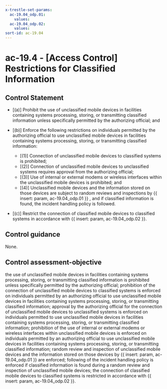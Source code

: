 ```yaml
---
x-trestle-set-params:
  ac-19.04_odp.01:
    values:
  ac-19.04_odp.02:
    values:
sort-id: ac-19.04
---
```


# ac-19.4 - \[Access Control\] Restrictions for Classified Information

## Control Statement

- \[(a)\] Prohibit the use of unclassified mobile devices in facilities containing systems processing, storing, or transmitting classified information unless specifically permitted by the authorizing official; and

- \[(b)\] Enforce the following restrictions on individuals permitted by the authorizing official to use unclassified mobile devices in facilities containing systems processing, storing, or transmitting classified information:

  - \[(1)\] Connection of unclassified mobile devices to classified systems is prohibited;
  - \[(2)\] Connection of unclassified mobile devices to unclassified systems requires approval from the authorizing official;
  - \[(3)\] Use of internal or external modems or wireless interfaces within the unclassified mobile devices is prohibited; and
  - \[(4)\] Unclassified mobile devices and the information stored on those devices are subject to random reviews and inspections by {{ insert: param, ac-19.04_odp.01 }} , and if classified information is found, the incident handling policy is followed.

- \[(c)\] Restrict the connection of classified mobile devices to classified systems in accordance with {{ insert: param, ac-19.04_odp.02 }}.

## Control guidance

None.

## Control assessment-objective

the use of unclassified mobile devices in facilities containing systems processing, storing, or transmitting classified information is prohibited unless specifically permitted by the authorizing official;
prohibition of the connection of unclassified mobile devices to classified systems is enforced on individuals permitted by an authorizing official to use unclassified mobile devices in facilities containing systems processing, storing, or transmitting classified information;
approval by the authorizing official for the connection of unclassified mobile devices to unclassified systems is enforced on individuals permitted to use unclassified mobile devices in facilities containing systems processing, storing, or transmitting classified information;
prohibition of the use of internal or external modems or wireless interfaces within unclassified mobile devices is enforced on individuals permitted by an authorizing official to use unclassified mobile devices in facilities containing systems processing, storing, or transmitting classified information;
random review and inspection of unclassified mobile devices and the information stored on those devices by {{ insert: param, ac-19.04_odp.01 }} are enforced;
following of the incident handling policy is enforced if classified information is found during a random review and inspection of unclassified mobile devices;
the connection of classified mobile devices to classified systems is restricted in accordance with {{ insert: param, ac-19.04_odp.02 }}.
